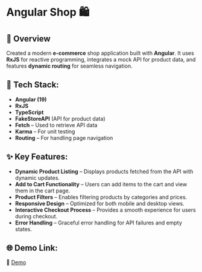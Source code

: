 # Angular Shop 🛍️

## 📌 Overview
Created a modern **e-commerce** shop application built with **Angular**. It uses **RxJS** for reactive programming, integrates a mock API for product data, and features **dynamic routing** for seamless navigation.

## 🔧 Tech Stack:
- **Angular (19)**
- **RxJS**
- **TypeScript**
- **FakeStoreAPI** (API for product data)
- **Fetch** – Used to retrieve API data
- **Karma** – For unit testing
- **Routing** – For handling page navigation

## ✨ Key Features:
- **Dynamic Product Listing** – Displays products fetched from the API with dynamic updates.
- **Add to Cart Functionality** – Users can add items to the cart and view them in the cart page.
- **Product Filters** – Enables filtering products by categories and prices.
- **Responsive Design** – Optimized for both mobile and desktop views.
- **Interactive Checkout Process** – Provides a smooth experience for users during checkout.
- **Error Handling** – Graceful error handling for API failures and empty states.

## 🌐 Demo Link:
🔗 [Demo](https://andrii-angular-shop.vercel.app/)
